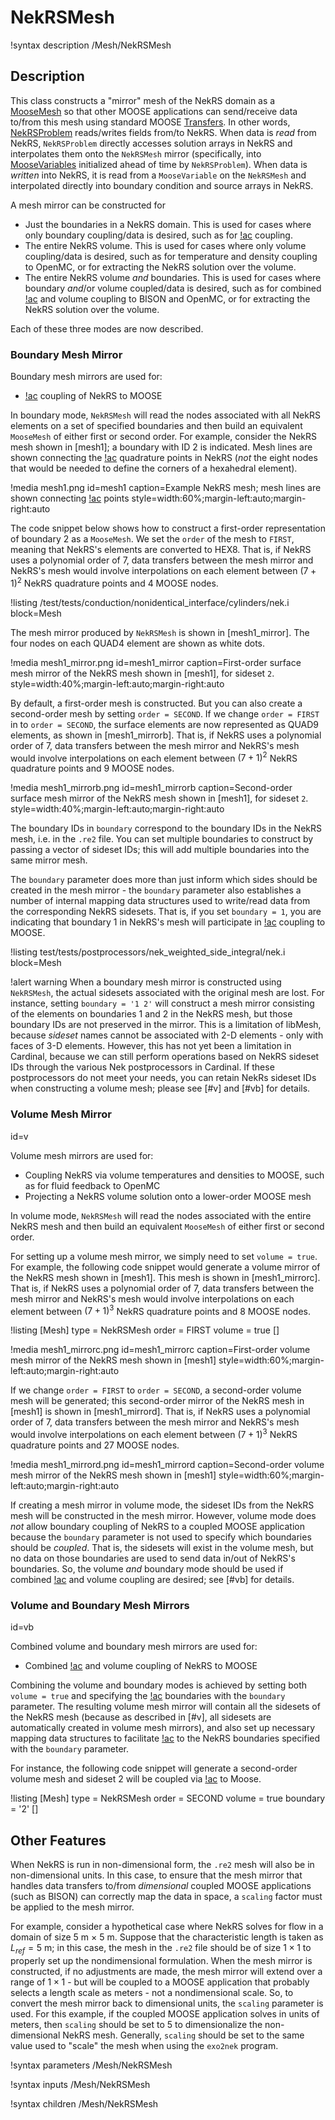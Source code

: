 # NekRSMesh

!syntax description /Mesh/NekRSMesh

## Description

This class constructs a "mirror" mesh of the NekRS domain as a
[MooseMesh](https://mooseframework.inl.gov/source/mesh/MooseMesh.html) so that
other MOOSE applications can send/receive data to/from this mesh using standard
MOOSE [Transfers](https://mooseframework.inl.gov/syntax/Transfers/index.html). In other
words, [NekRSProblem](/problems/NekRSProblem.md) reads/writes fields from/to NekRS.
When data is *read* from NekRS, `NekRSProblem` directly
accesses solution arrays in NekRS and interpolates them onto the `NekRSMesh` mirror
(specifically, into [MooseVariables](https://mooseframework.inl.gov/source/variables/MooseVariable.html)
initialized ahead of time by `NekRSProblem`). When
data is *written* into NekRS, it is read from a `MooseVariable` on the `NekRSMesh`
and interpolated directly into boundary condition and source arrays in NekRS.

A mesh mirror can be constructed for

- Just the boundaries in a NekRS domain. This is used for cases where only boundary coupling/data is desired, such
  as for [!ac](CHT) coupling.
- The entire NekRS volume. This is used for cases where only volume coupling/data is desired, such
  as for temperature and density coupling to OpenMC, or for extracting the NekRS solution over the volume.
- The entire NekRS volume *and* boundaries. This is used for cases where boundary *and*/or volume
  coupled/data is desired, such as for combined [!ac](CHT) and volume coupling to BISON and OpenMC,
  or for extracting the NekRS solution over the volume.

Each of these three modes are now described.

### Boundary Mesh Mirror

Boundary mesh mirrors are used for:

- [!ac](CHT) coupling of NekRS to MOOSE

In boundary mode, `NekRSMesh` will read the nodes associated with
all NekRS elements on a set of specified boundaries and
then build an equivalent `MooseMesh` of either first or second order. For example, consider
the NekRS mesh shown in [mesh1]; a boundary with ID 2 is indicated. Mesh lines are shown
connecting the [!ac](GLL) quadrature points in NekRS (*not* the eight nodes that would be needed to
define the corners of a hexahedral element).

!media mesh1.png
  id=mesh1
  caption=Example NekRS mesh; mesh lines are shown connecting [!ac](GLL) points
  style=width:60%;margin-left:auto;margin-right:auto

The code snippet below shows how to construct a first-order representation of boundary 2 as a `MooseMesh`.
We set the `order` of the mesh to `FIRST`, meaning that NekRS's elements are converted
to HEX8. That is, if NekRS uses a polynomial order of 7, data transfers between the
mesh mirror and NekRS's mesh would involve interpolations on each element between
$(7+1)^2$ NekRS quadrature points and 4 MOOSE nodes.

!listing /test/tests/conduction/nonidentical_interface/cylinders/nek.i
  block=Mesh

The mesh mirror produced by `NekRSMesh` is shown in [mesh1_mirror]. The four nodes
on each QUAD4 element are shown as white dots.

!media mesh1_mirror.png
  id=mesh1_mirror
  caption=First-order surface mesh mirror of the NekRS mesh shown in [mesh1], for sideset `2`.
  style=width:40%;margin-left:auto;margin-right:auto

By default, a first-order mesh is constructed. But you can also create a second-order
mesh by setting `order = SECOND`. If we change `order = FIRST` in
to `order = SECOND`, the surface elements are now represented as QUAD9 elements,
as shown in [mesh1_mirrorb].
That is, if NekRS uses a polynomial order of 7, data
transfers between the mesh mirror and NekRS's mesh would involve interpolations on each
element between $(7+1)^2$ NekRS quadrature points and 9 MOOSE nodes.

!media mesh1_mirrorb.png
  id=mesh1_mirrorb
  caption=Second-order surface mesh mirror of the NekRS mesh shown in [mesh1], for sideset `2`.
  style=width:40%;margin-left:auto;margin-right:auto

The boundary IDs in `boundary` correspond to the boundary IDs in the NekRS mesh,
i.e. in the `.re2` file.
You can set multiple boundaries to construct by passing a vector of sideset IDs;
this will add multiple boundaries into the same mirror mesh.

The `boundary` parameter does more than just inform which
sides should be created in the mesh mirror - the `boundary` parameter also establishes
a number of internal mapping data structures used to write/read data from the
corresponding NekRS sidesets. That is, if you set `boundary = 1`, you are indicating
that boundary 1 in NekRS's mesh will participate in [!ac](CHT) coupling to MOOSE.

!listing test/tests/postprocessors/nek_weighted_side_integral/nek.i
  block=Mesh

!alert warning
When a boundary mesh mirror is constructed using `NekRSMesh`, the actual sidesets
associated with the original mesh are lost. For instance, setting `boundary = '1 2'`
will construct a mesh mirror
consisting of the elements on boundaries 1 and 2 in the NekRS mesh,
but those boundary IDs are not preserved in the mirror. This is a limitation of libMesh,
because *sideset* names cannot be associated with 2-D elements - only with
faces of 3-D elements. However, this has not yet
been a limitation in Cardinal, because we can still perform operations based on NekRS
sideset IDs through the various Nek postprocessors in Cardinal.
If these postprocessors do not meet your needs, you can retain NekRs sideset IDs when
constructing a volume mesh; please see [#v] and [#vb] for details.

### Volume Mesh Mirror
  id=v

Volume mesh mirrors are used for:

- Coupling NekRS via volume temperatures and densities to MOOSE, such as for
  fluid feedback to OpenMC
- Projecting a NekRS volume solution onto a lower-order MOOSE mesh

In volume mode, `NekRSMesh` will
read the nodes associated with the entire NekRS mesh and then build an equivalent
`MooseMesh` of either first or second order.

For setting up a volume mesh mirror, we simply need to set `volume = true`.
For example, the following code snippet
would generate a volume mirror of the NekRS mesh shown in [mesh1]. This mesh is
shown in [mesh1_mirrorc].
That is, if NekRS uses a polynomial order of 7, data
transfers between the mesh mirror and NekRS's mesh would involve interpolations on each
element between $(7+1)^3$ NekRS quadrature points and 8 MOOSE nodes.

!listing
[Mesh]
  type = NekRSMesh
  order = FIRST
  volume = true
[]

!media mesh1_mirrorc.png
  id=mesh1_mirrorc
  caption=First-order volume mesh mirror of the NekRS mesh shown in [mesh1]
  style=width:60%;margin-left:auto;margin-right:auto

If we change `order = FIRST` to `order = SECOND`, a second-order volume mesh
will be generated; this second-order mirror of the NekRS mesh in [mesh1] is
shown in [mesh1_mirrord].
That is, if NekRS uses a polynomial order of 7, data
transfers between the mesh mirror and NekRS's mesh would involve interpolations on each
element between $(7+1)^3$ NekRS quadrature points and 27 MOOSE nodes.

!media mesh1_mirrord.png
  id=mesh1_mirrord
  caption=Second-order volume mesh mirror of the NekRS mesh shown in [mesh1]
  style=width:60%;margin-left:auto;margin-right:auto

If creating a mesh mirror in volume mode, the sideset IDs from the NekRS mesh
will be constructed in the mesh mirror.
However, volume mode does *not* allow
boundary coupling of NekRS to a coupled MOOSE application because the
`boundary` parameter is not used to specify which boundaries should be *coupled*.
That is, the sidesets will exist in the volume mesh, but no data on
those boundaries are used to send data in/out of NekRS's boundaries.
So, the volume *and* boundary mode should be used if combined [!ac](CHT)
and volume coupling are desired; see [#vb] for details.

### Volume and Boundary Mesh Mirrors
  id=vb

Combined volume and boundary mesh mirrors are used for:

- Combined [!ac](CHT) and volume coupling of NekRS to MOOSE

Combining the volume and boundary modes is achieved by setting both
`volume = true` and specifying the [!ac](CHT) boundaries with the `boundary` parameter.
The resulting volume mesh mirror will contain all the sidesets of the NekRS mesh
(because as described in [#v], all sidesets are automatically created in volume
mesh mirrors), and also set up necessary mapping data structures to facilitate
[!ac](CHT) to the NekRS boundaries specified with the `boundary` parameter.

For instance,
the following code snippet will generate a second-order volume mesh and sideset
2 will be coupled via [!ac](CHT) to Moose.

!listing
[Mesh]
  type = NekRSMesh
  order = SECOND
  volume = true
  boundary = '2'
[]

## Other Features

When NekRS is run in non-dimensional form, the `.re2` mesh will also be in non-dimensional
units. In this case, to ensure that the mesh mirror that handles data transfers to/from
*dimensional* coupled MOOSE applications (such as BISON) can correctly map the data in
space, a `scaling` factor must be applied to the mesh mirror.

For example, consider a hypothetical case where NekRS solves for
flow in a domain of size 5 m $\times$ 5 m. Suppose that the characteristic length is
taken as $L_{ref}=5$ m; in this case, the mesh in the `.re2` file should be of size
$1\times1$ to properly set up the nondimensional formulation. When the mesh mirror is constructed,
if no adjustments are made, the mesh mirror will extend over a range of $1\times1$ - but will
be coupled to a MOOSE application that probably selects a length scale as meters - not a nondimensional
scale. So, to convert the mesh mirror back to dimensional units, the `scaling` parameter
is used. For this example, if the coupled MOOSE application solves in units of meters,
then `scaling` should be set to 5 to dimensionalize the non-dimensional NekRS mesh.
Generally, `scaling` should be set to the same value used to "scale" the mesh when
using the `exo2nek` program.

!syntax parameters /Mesh/NekRSMesh

!syntax inputs /Mesh/NekRSMesh

!syntax children /Mesh/NekRSMesh

